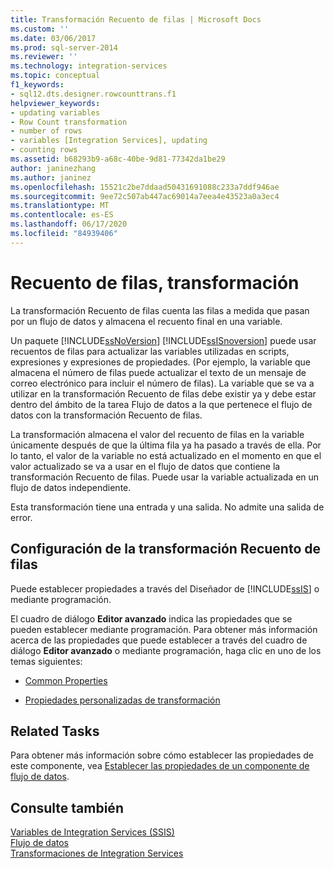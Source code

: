 ```yaml
---
title: Transformación Recuento de filas | Microsoft Docs
ms.custom: ''
ms.date: 03/06/2017
ms.prod: sql-server-2014
ms.reviewer: ''
ms.technology: integration-services
ms.topic: conceptual
f1_keywords:
- sql12.dts.designer.rowcounttrans.f1
helpviewer_keywords:
- updating variables
- Row Count transformation
- number of rows
- variables [Integration Services], updating
- counting rows
ms.assetid: b68293b9-a68c-40be-9d81-77342da1be29
author: janinezhang
ms.author: janinez
ms.openlocfilehash: 15521c2be7ddaad50431691088c233a7ddf946ae
ms.sourcegitcommit: 9ee72c507ab447ac69014a7eea4e43523a0a3ec4
ms.translationtype: MT
ms.contentlocale: es-ES
ms.lasthandoff: 06/17/2020
ms.locfileid: "84939406"
---
```

# <a name="row-count-transformation"></a>Recuento de filas, transformación
  La transformación Recuento de filas cuenta las filas a medida que pasan por un flujo de datos y almacena el recuento final en una variable.  
  
 Un paquete [!INCLUDE[ssNoVersion](../../../includes/ssnoversion-md.md)] [!INCLUDE[ssISnoversion](../../../includes/ssisnoversion-md.md)] puede usar recuentos de filas para actualizar las variables utilizadas en scripts, expresiones y expresiones de propiedades. (Por ejemplo, la variable que almacena el número de filas puede actualizar el texto de un mensaje de correo electrónico para incluir el número de filas). La variable que se va a utilizar en la transformación Recuento de filas debe existir ya y debe estar dentro del ámbito de la tarea Flujo de datos a la que pertenece el flujo de datos con la transformación Recuento de filas.  
  
 La transformación almacena el valor del recuento de filas en la variable únicamente después de que la última fila ya ha pasado a través de ella. Por lo tanto, el valor de la variable no está actualizado en el momento en que el valor actualizado se va a usar en el flujo de datos que contiene la transformación Recuento de filas. Puede usar la variable actualizada en un flujo de datos independiente.  
  
 Esta transformación tiene una entrada y una salida. No admite una salida de error.  
  
## <a name="configuration-of-the-row-count-transformation"></a>Configuración de la transformación Recuento de filas  
 Puede establecer propiedades a través del Diseñador de [!INCLUDE[ssIS](../../../includes/ssis-md.md)] o mediante programación.  
  
 El cuadro de diálogo **Editor avanzado** indica las propiedades que se pueden establecer mediante programación. Para obtener más información acerca de las propiedades que puede establecer a través del cuadro de diálogo **Editor avanzado** o mediante programación, haga clic en uno de los temas siguientes:  
  
-   [Common Properties](../../common-properties.md)  
  
-   [Propiedades personalizadas de transformación](transformation-custom-properties.md)  
  
## <a name="related-tasks"></a>Related Tasks  
 Para obtener más información sobre cómo establecer las propiedades de este componente, vea [Establecer las propiedades de un componente de flujo de datos](../set-the-properties-of-a-data-flow-component.md).  
  
## <a name="see-also"></a>Consulte también  
 [Variables de Integration Services &#40;SSIS&#41;](../../integration-services-ssis-variables.md)   
 [Flujo de datos](../data-flow.md)   
 [Transformaciones de Integration Services](integration-services-transformations.md)  
  
  
